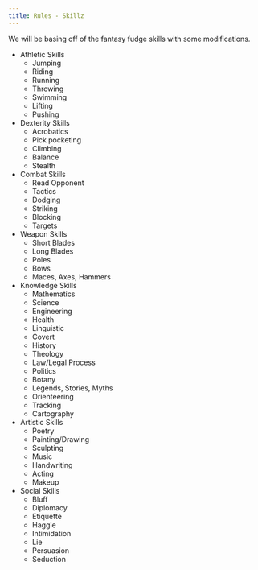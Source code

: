```yaml
---
title: Rules - Skillz
---
```


We will be basing off of the fantasy fudge skills with some modifications.

* Athletic Skills
  * Jumping
  * Riding
  * Running
  * Throwing
  * Swimming
  * Lifting
  * Pushing
* Dexterity Skills
  * Acrobatics
  * Pick pocketing
  * Climbing
  * Balance
  * Stealth
* Combat Skills
  * Read Opponent
  * Tactics
  * Dodging
  * Striking
  * Blocking
  * Targets
* Weapon Skills
  * Short Blades
  * Long Blades
  * Poles
  * Bows
  * Maces, Axes, Hammers
* Knowledge Skills
  * Mathematics
  * Science
  * Engineering
  * Health
  * Linguistic
  * Covert
  * History
  * Theology
  * Law/Legal Process
  * Politics
  * Botany
  * Legends, Stories, Myths
  * Orienteering
  * Tracking
  * Cartography
* Artistic Skills
  * Poetry
  * Painting/Drawing
  * Sculpting
  * Music
  * Handwriting
  * Acting
  * Makeup
* Social Skills
  * Bluff
  * Diplomacy
  * Etiquette
  * Haggle
  * Intimidation
  * Lie
  * Persuasion
  * Seduction
